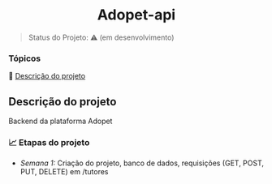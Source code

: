 <h1 align="center">Adopet-api</h1>

> Status do Projeto: :warning: (em desenvolvimento)

### Tópicos 

:small_blue_diamond: [Descrição do projeto](#descrição-do-projeto)



## Descrição do projeto 

<p align="justify">
  Backend da plataforma Adopet
</p>

### 📈 Etapas do projeto

-   *Semana 1:* Criação do projeto, banco de dados, requisições (GET, POST, PUT, DELETE) em /tutores